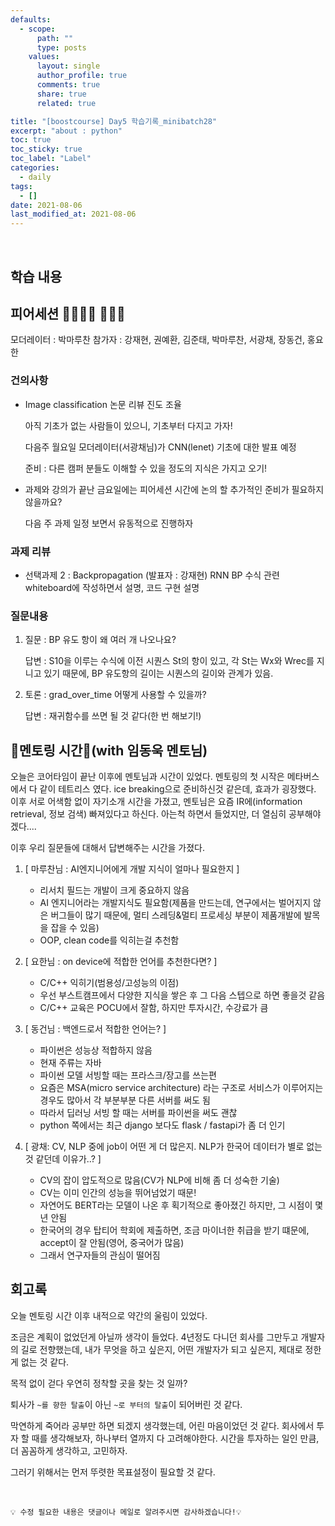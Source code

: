 ```yaml
---
defaults:
  - scope:
      path: ""
      type: posts
    values:
      layout: single
      author_profile: true
      comments: true
      share: true
      related: true

title: "[boostcourse] Day5 학습기록_minibatch28"
excerpt: "about : python"
toc: true
toc_sticky: true
toc_label: "Label"
categories:
  - daily
tags:
  - []
date: 2021-08-06
last_modified_at: 2021-08-06
---
```

<br>

## 학습 내용



## 피어세션 👨‍👨‍👦‍👦 👨‍👨‍👦


모더레이터 : 박마루찬
참가자 : 강재현, 권예환, 김준태, 박마루찬, 서광채, 장동건, 홍요한

### 건의사항

- Image classification 논문 리뷰 진도 조율

    아직 기초가 없는 사람들이 있으니, 기초부터 다지고 가자!

    다음주 월요일 모더레이터(서광채님)가 CNN(lenet) 기초에 대한 발표 예정

    준비 : 다른 캠퍼 분들도 이해할 수 있을 정도의 지식은 가지고 오기!

- 과제와 강의가 끝난 금요일에는 피어세션 시간에 논의 할 추가적인 준비가 필요하지 않을까요?

    다음 주 과제 일정 보면서 유동적으로 진행하자


### 과제 리뷰

- 선택과제 2 : Backpropagation (발표자 : 강재현)
    RNN BP 수식 관련 whiteboard에 작성하면서 설명, 코드 구현 설명


### 질문내용
 
1. 질문 : BP 유도 항이 왜 여러 개 나오나요?

    답변 : S10을 이루는 수식에 이전 시퀀스 St의 항이 있고, 각 St는 Wx와 Wrec를 지니고 있기 때문에, BP 유도항의 길이는 시퀀스의 길이와 관계가 있음.

2. 토론 : grad_over_time 어떻게 사용할 수 있을까?

    답변 : 재귀함수를 쓰면 될 것 같다(한 번 해보기!)


## 🎈멘토링 시간🎈(with 임동욱 멘토님)

오늘은 코어타임이 끝난 이후에 멘토님과 시간이 있었다. 멘토링의 첫 시작은 메타버스에서 다 같이 테트리스 였다. ice breaking으로 준비하신것 같은데, 효과가 굉장했다. 이후 서로 어색함 없이 자기소개 시간을 가졌고, 멘토님은 요즘 IR에(information retrieval, 정보 검색) 빠져있다고 하신다. 아는척 하면서 들었지만, 더 열심히 공부해야겠다....

이후 우리 질문들에 대해서 답변해주는 시간을 가졌다. 

1. [ 마루찬님 : AI엔지니어에게 개발 지식이 얼마나 필요한지 ]

    - 리서치 필드는 개발이 크게 중요하지 않음 
    - AI 엔지니어라는 개발지식도 필요함(제품을 만드는데, 연구에서는 벌어지지 않은 버그들이 많기 때문에, 멀티 스레딩&멀티 프로세싱 부분이 제품개발에 발목을 잡을 수 있음)
    - OOP, clean code를 익히는걸 추천함


2. [ 요한님 : on device에 적합한 언어를 추천한다면? ]

    - C/C++ 익히기(범용성/고성능의 이점)
    - 우선 부스트캠프에서 다양한 지식을 쌓은 후 그 다음 스텝으로 하면 좋을것 같음
    - C/C++ 교육은 POCU에서 잘함, 하지만 투자시간, 수강료가 큼

3. [ 동건님 : 백엔드로서 적합한 언어는? ]

    - 파이썬은 성능상 적합하지 않음
    - 현재 주류는 자바
    - 파이썬 모델 서빙할 때는 프라스크/장고를 쓰는편
    - 요즘은 MSA(micro service architecture) 라는 구조로 서비스가 이루어지는 경우도 많아서 각 부분부분 다른 서버를 써도 됨
    - 따라서 딥러닝 서빙 할 때는 서버를 파이썬을 써도 괜찮
    - python 쪽에서는 최근 django 보다도 flask / fastapi가 좀 더 인기

4. [ 광채: CV, NLP 중에 job이 어떤 게 더 많은지. NLP가 한국어 데이터가 별로 없는 것 같던데 이유가..? ]

    - CV의 잡이 압도적으로 많음(CV가 NLP에 비해 좀 더 성숙한 기술)
    - CV는 이미 인간의 성능을 뛰어넘었기 때문!
    - 자연어도 BERT라는 모델이 나온 후 획기적으로 좋아졌긴 하지만, 그 시점이 몇년 안됨
    - 한국어의 경우 탑티어 학회에 제출하면, 조금 마이너한 취급을 받기 떄문에, accept이 잘 안됨(영어, 중국어가 많음)
    - 그래서 연구자들의 관심이 떨어짐


## 회고록

오늘 멘토링 시간 이후 내적으로 약간의 울림이 있었다.

조금은 계획이 없었던게 아닐까 생각이 들었다. 4년정도 다니던 회사를 그만두고 개발자의 길로 전향했는데, 내가 무엇을 하고 싶은지, 어떤 개발자가 되고 싶은지, 제대로 정한게 없는 것 같다. 

목적 없이 걷다 우연히 정착할 곳을 찾는 것 일까?

퇴사가 `~를 향한 탈출`이 아닌 `~로 부터의 탈출`이 되어버린 것 같다.

막연하게 죽어라 공부만 하면 되겠지 생각했는데, 어린 마음이었던 것 같다. 회사에서 투자 할 때를 생각해보자, 하나부터 열까지 다 고려해야한다. 시간을 투자하는 일인 만큼, 더 꼼꼼하게 생각하고, 고민하자. 

그러기 위해서는 먼저 뚜렷한 목표설정이 필요할 것 같다.


<br>

```
💡 수정 필요한 내용은 댓글이나 메일로 알려주시면 감사하겠습니다!💡 
```
